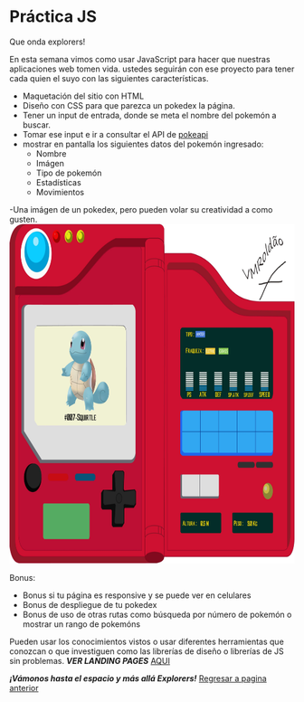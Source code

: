 # Práctica JS

Que onda explorers!

En esta semana vimos como usar JavaScript para hacer que nuestras aplicaciones web tomen vida.
ustedes seguirán con ese proyecto para tener cada quien el suyo con las siguientes características.

- Maquetación del sitio con HTML
- Diseño con CSS para que parezca un pokedex la página.
- Tener un input de entrada, donde se meta el nombre del pokemón a buscar.
- Tomar ese input e ir a consultar el API de [pokeapi](https://pokeapi.co/)
- mostrar en pantalla los siguientes datos del pokemón ingresado:
    - Nombre
    - Imágen
    - Tipo de pokemón
    - Estadísticas
    - Movimientos

-Una imágen de un pokedex, pero pueden volar su creatividad a como gusten.
<img src="Pokedex/asserts/img/Pokedex.jpg" alt="SDLC" height="600px">

Bonus:
- Bonus si tu página es responsive y se puede ver en celulares
- Bonus de despliegue de tu pokedex
- Bonus de uso de otras rutas como búsqueda por número de pokemón o mostrar un rango de pokemóns

Pueden usar los conocimientos vistos o usar diferentes herramientas que conozcan o que investiguen como las librerías de diseño o librerías de JS sin problemas.
***VER LANDING PAGES***
<a href="https://pokee.azurewebsites.net/" target="_blank">AQUI</a>

***¡Vámonos hasta el espacio y más allá Explorers!***
<a href="https://github.com/ciloachamin/Launch-X-Latam" target="_self">Regresar a pagina anterior</a>
